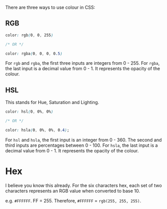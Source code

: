 There are three ways to use colour in CSS:

## RGB
```css
color: rgb(0, 0, 255)

/* OR */

color: rgba(0, 0, 0, 0.5)
```

For `rgb` and `rgba`, the first three inputs are integers from 0 - 255. For `rgba`, the last input is a decimal value from 0 - 1. It represents the opacity of the colour.

## HSL
This stands for Hue, Saturation and Lighting.
```css
color: hsl(0, 0%, 0%)

/* OR */

color: hsla(0, 0%, 0%, 0.4);
```
For `hsl` and `hsla`, the first input is an integer from 0 - 360. The second and third inputs are percentages between 0 - 100. For `hsla`, the last input is a decimal value from 0 - 1. It represents the opacity of the colour.

# Hex
I believe you know this already. For the six characters hex, each set of two characters represents an RGB value when converted to base 10.

e.g. `#FFFFFF`.
FF = 255.
Therefore, `#FFFFFF` = `rgb(255, 255, 255)`.
